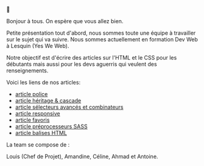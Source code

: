 :wave:

Bonjour à tous. 
On espère que vous allez bien.

Petite présentation tout d'abord, nous sommes toute une équipe à travailler sur le sujet qui va suivre.
Nous sommes actuellement en formation Dev Web à Lesquin (Yes We Web).

Notre objectif est d'écrire des articles sur l'HTML et le CSS pour les débutants mais aussi pour les devs aguerris qui veulent des renseignements.

Voici les liens de nos articles:

* [article police](Article_CSS/article_police.md)
* [article héritage & cascade](Article_CSS/article_héritage-cascade.md)
* [article sélecteurs avancés et combinateurs](Article_CSS/article_sélecteurs-avancés-combinateurs.md)
* [article responsive](Article_CSS/article_responsive.md)
* [article favoris](Article_CSS/favoris.md)
* [article préprocesseurs SASS](Article_CSS/preprocesseurs.md)
* [article balises HTML](Article_HTML/article_balise_HTML.md)


La team se compose de :

Louis (Chef de Projet), Amandine, Céline, Ahmad et Antoine.

